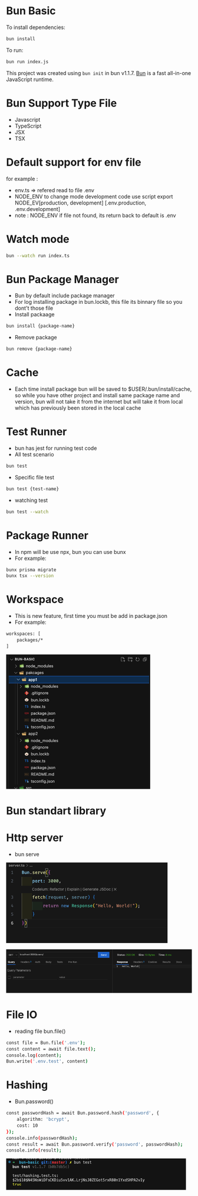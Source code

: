# Bun Basic

To install dependencies:

```bash
bun install
```

To run:

```bash
bun run index.js
```

This project was created using `bun init` in bun v1.1.7. [Bun](https://bun.sh) is a fast all-in-one JavaScript runtime.

# Bun Support Type File

- Javascript
- TypeScript
- JSX
- TSX

# Default support for env file
for example :
- env.ts => refered read to file .env
- NODE_ENV to change mode development code use script export NODE_EV[production, development] [.env.production, .env.development]
- note : NODE_ENV if file not found, its return back to default is .env

# Watch mode
```bash
bun --watch run index.ts
```

# Bun Package Manager
- Bun by default include package manager
- For log installing package in bun.lockb, this file its binnary file so you dont't those file
- Install packaage 
```bash
bun install {package-name}
```
- Remove package 
```bash
bun remove {package-name}
```

# Cache
- Each time install package bun will be saved to $USER/.bun/install/cache, so while you have other project and install same package name and version, bun will not take it from the internet but will take it from local which has previously been stored in the local cache

# Test Runner
- bun has jest for running test code
- All test scenario
```bash
bun test
```
- Specific file test 
```bash
bun test {test-name}
```
- watching test
```bash
bun test --watch
```

# Package Runner
- In npm will be use npx, bun you can use bunx
- For example:
```bash
bunx prisma migrate
bunx tsx --version
```

# Workspace
- This is new feature, first time you must be add in package.json
- For example: 
```bash
workspaces: [
    packages/*
]
```
![alt text](https://github.com/aircode91/bun-basic/blob/master/screenshots/packages.png??raw=true)

# Bun standart library

# Http server
- bun serve

![alt text](https://github.com/aircode91/bun-basic/blob/master/screenshots/http-server.png??raw=true)

![alt text](https://github.com/aircode91/bun-basic/blob/master/screenshots/http-server-response.png??raw=true)

# File IO
- reading file bun.file()
```bash
const file = Bun.file('.env');
const content = await file.text();
console.log(content);
Bun.write('.env.test', content)
```
# Hashing
- Bun.password()
```bash
const passwordHash = await Bun.password.hash('password', {
    algorithm: 'bcrypt',
    cost: 10
});
console.info(passwordHash);
const result = await Bun.password.verify('password', passwordHash);
console.info(result);
```

![alt text](https://github.com/aircode91/bun-basic/blob/master/screenshots/hashing.png??raw=true)

